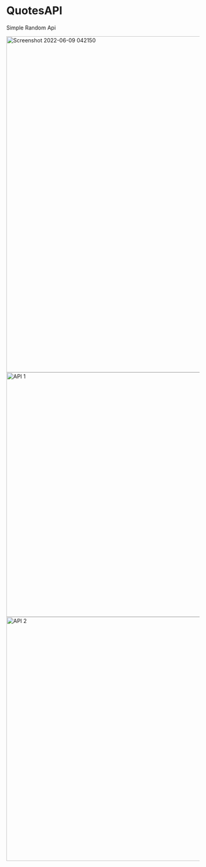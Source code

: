 # QuotesAPI

Simple Random Api 

<img width="877" alt="Screenshot 2022-06-09 042150" src="https://user-images.githubusercontent.com/74593517/172730438-31176bdc-0ce7-4f02-92fb-f33c625d5c13.png">
<img width="638" alt="API 1" src="https://user-images.githubusercontent.com/74593517/172730446-f6fc1978-22b7-48b2-91e5-5ff32c522961.png">
<img width="637" alt="API 2" src="https://user-images.githubusercontent.com/74593517/172730448-5d964157-a0ee-486a-905f-5fe36506355b.png">

